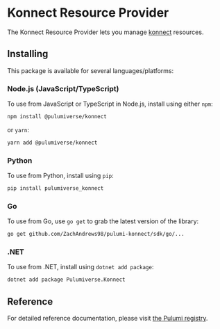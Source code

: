 # Konnect Resource Provider

The Konnect Resource Provider lets you manage [konnect](https://www.pulumi.com/registry/packages/konnect/) resources.

## Installing

This package is available for several languages/platforms:

### Node.js (JavaScript/TypeScript)

To use from JavaScript or TypeScript in Node.js, install using either `npm`:

```bash
npm install @pulumiverse/konnect
```

or `yarn`:

```bash
yarn add @pulumiverse/konnect
```

### Python

To use from Python, install using `pip`:

```bash
pip install pulumiverse_konnect
```

### Go

To use from Go, use `go get` to grab the latest version of the library:

```bash
go get github.com/ZachAndrews98/pulumi-konnect/sdk/go/...
```

### .NET

To use from .NET, install using `dotnet add package`:

```bash
dotnet add package Pulumiverse.Konnect
```

## Reference

For detailed reference documentation, please visit [the Pulumi registry](https://www.pulumi.com/registry/packages/konnect/api-docs/).
